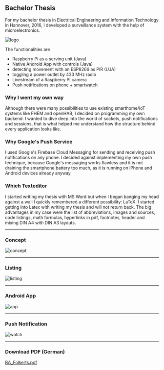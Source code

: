 ## Bachelor Thesis

For my bachelor thesis in Electrical Engineering and Information Technology in Hannover, 2016, I developed a surveillance system with the help of microelectronics.

![logo](../assets/img/ba_logo.png)

The functionalities are 
- Raspberry Pi as a serving unit (Java)
- Native Android App with controls (Java)
- detecting movement with an ESP8266 as PIR (LUA)
- toggling a power outlet by 433 MHz radio
- Livestream of a Raspberry Pi camera
- Push notifications on phone + smartwatch 

### Why I went my own way
Although there were many possibilities to use existing smarthome/IoT systems like FHEM and openHAB, I decided on programming my own backend. 
I wanted to dive deep into the world of sockets, push notifications and sessions, that is what helped me understand how the structure behind every application looks like.

### Why Google's Push Service
I used Google's Firebase Cloud Messaging for sending and receiving push notifications on any phone. I decided against implementing my own push technique, 
because Google's messaging works flawless and it is not draining the smartphone battery too much, as it is running on iPhone and Android devices already anyway.

### Which Texteditor 
I started writing my thesis with MS Word but when I began banging my head against a wall I quickly remembered a different possibility:
LaTeX. I started getting into Latex with writing my thesis and will not return back. 
The big advantages in my case were the list of abbreviations, images and sources, code listings, math formulas, hyperlinks in pdf, 
footnotes, header and mixing DIN A4 with DIN A3 layouts.

---
### Concept
![concept](../assets/img/ba_konzept.png)

---
### Listing
![listing](../assets/img/ba_listing.png)

---
### Android App
![app](../assets/img/ba_app.png)

---
### Push Notification
![watch](../assets/img/ba_watch.png)

---
### Download PDF (German)
[BA_Folkerts.pdf](../assets/pdf/BA_Folkerts.pdf)
